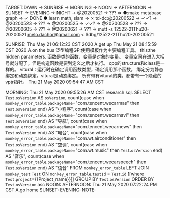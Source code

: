 TARGET:DAWN → SUNRISE → MORNING → NOON → AFTERNOON → SUNSET → EVENING → NIGHT → @20200521 → ??? ⇒ 
●:make metabase graph ⇒ ✓ DONE
●:learn math, slam ⇒ ✗ 
td-dc:@20200522 → ✓✓? → @20200523 → ??? → @20200525 → ✓✓? → @20200528 → ??? → @20200605 → ??? ⇒ @20200621 → ??? ⇒ 
mutt -s 12522-21Thu20-20200521 melo.dachor@gmail.com < $dbg/12522-21Thu20-20200521

SUNRISE:
Thu May 21 06:12:23 CST 2020
    A.get up
Thu May 21 08:15:59 CST 2020
    A.on the bus
    泛型编程GP:使用模板作为主要编程工具。
    this:the hidden parameters.
    函数是类的函数，变量是对象的变量。
    变量空间在进入大括号就分配了，但是构造函数是要到定义之后才执行。
    cpp的structure和class是一样的。
    vitural：运行时在确定调用函数类型，确定调用那个函数。
    绑定分为静态绑定和动态绑定。vitural是动态绑定。
    所有带有vitural的类，都带有一个隐藏的vptr指针。
Thu 21 May 2020 09:54:47 AM CST

MORNING:
Thu 21 May 2020 09:55:26 AM CST
   research sql.
   SELECT `Test`.`osVersion` AS `osVersion`,
    count(case when `monkey_error_table`.`packageName`="com.tencent.wecarmas" then `Test`.`osVersion` end) AS "小程序",
    count(case when `monkey_error_table`.`packageName`="com.tencent.wecarnavi" then `Test`.`osVersion` end) AS "导航",
    count(case when `monkey_error_table`.`packageName`="com.tencent.wecarnews" then `Test`.`osVersion` end) AS "电台",
    count(case when `monkey_error_table`.`packageName`="com.wt.airconditioner" then `Test`.`osVersion` end) AS "空调",
    count(case when `monkey_error_table`.`packageName`="com.wt.music" then `Test`.`osVersion` end) AS "音乐",
    count(case when `monkey_error_table`.`packageName`="com.tencent.wecarspeech" then `Test`.`osVersion` end) AS "语音"
    FROM
    `monkey_error_table`
    LEFT JOIN `monkey_test` `Test` ON `monkey_error_table`.`testId` = `Test`.`id`
    [[where `Test`.`project`={{Project_name}}]]
    GROUP BY `Test`.`osVersion`
    ORDER BY `Test`.`osVersion` asc
NOON:
AFTERNOON:
Thu 21 May 2020 07:22:24 PM CST
    A.go home
SUNSET:
EVENING:
NOTE:
